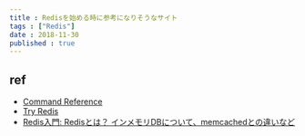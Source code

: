 ```yaml
---
title : Redisを始める時に参考になりそうなサイト
tags : ["Redis"]
date : 2018-11-30
published : true
---
```



## ref

- [Command Reference](https://redis.io/commands)
- [Try Redis](http://try.redis.io/)
- [Redis入門: Redisとは？ インメモリDBについて、memcachedとの違いなど](http://post.simplie.jp/posts/116)
